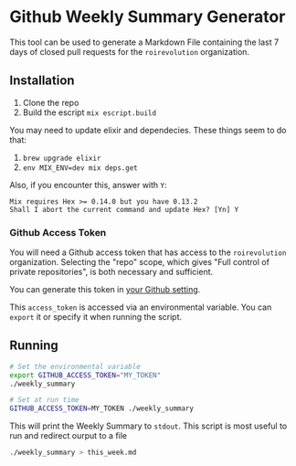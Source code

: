 # Github Weekly Summary Generator

This tool can be used to generate a Markdown File containing the last 7 days of closed pull requests for the `roirevolution` organization.

## Installation

1. Clone the repo
2. Build the escript `mix escript.build`

You may need to update elixir and dependecies. These things seem to do that:

1. `brew upgrade elixir`
2. `env MIX_ENV=dev mix deps.get`

Also, if you encounter this, answer with `Y`:

```
Mix requires Hex >= 0.14.0 but you have 0.13.2
Shall I abort the current command and update Hex? [Yn] Y
```

### Github Access Token

You will need a Github access token that has access to the `roirevolution` organization. Selecting the "repo" scope, which gives "Full control of private repositories", is both necessary and sufficient.

You can generate this token in [your Github setting](https://github.com/settings/tokens).

This `access_token` is accessed via an environmental variable. You can `export` it or specify it when running the script.

## Running

```bash
# Set the environmental variable
export GITHUB_ACCESS_TOKEN="MY_TOKEN"
./weekly_summary

# Set at run time
GITHUB_ACCESS_TOKEN=MY_TOKEN ./weekly_summary
```

This will print the Weekly Summary to `stdout`. This script is most useful to run and redirect ourput to a file

```bash
./weekly_summary > this_week.md
```
